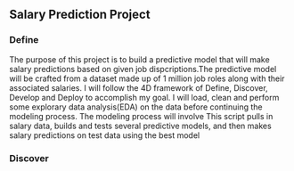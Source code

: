 ## Salary Prediction Project 

### Define
The purpose of this project is to build a predictive model that will make salary predictions based on given job dispcriptions.The predictive model will be crafted from a dataset made up of 1 million job roles along with their associated salaries. I will follow the 4D framework of Define, Discover, Develop and Deploy to accomplish my goal. I will load, clean and perform some explorary data analysis(EDA) on the data before continuing the modeling process. The modeling process will involve This script pulls in salary data, builds and tests several predictive models, and then makes salary predictions on test data using the best model


### Discover 

